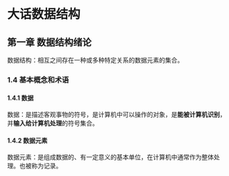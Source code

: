 # 大话数据结构

## 第一章 数据结构绪论

数据结构：相互之间存在一种或多种特定关系的数据元素的集合。

### 1.4 基本概念和术语

#### 1.4.1 数据

数据：是描述客观事物的符号，是计算机中可以操作的对象，是**能被计算机识别**，并**输入给计算机处理**的符号集合。

#### 1.4.2 数据元素

数据元素：是组成数据的、有一定意义的基本单位，在计算机中通常作为整体处理。也被称为记录。
